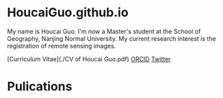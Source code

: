 # HoucaiGuo.github.io
  My name is Houcai Guo. I'm now a Master's student at the School of Geography, Nanjing Normal University. My current research interest is the registration of remote sensing images. 
  
  [Curriculum Vitae](./CV of Houcai Guo.pdf)
  [ORCID](https://orcid.org/0000-0001-8275-5316)
  [Twitter](https://twitter.com/naivechild_ghc)
# Pulications


